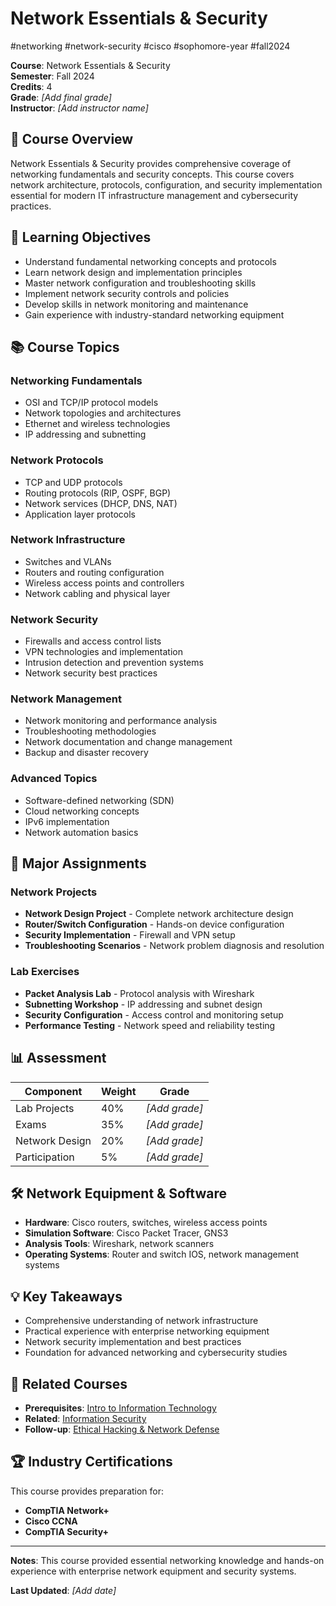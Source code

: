 # Network Essentials & Security

#networking #network-security #cisco #sophomore-year #fall2024

**Course**: Network Essentials & Security  
**Semester**: Fall 2024  
**Credits**: 4  
**Grade**: _[Add final grade]_  
**Instructor**: _[Add instructor name]_

## 📖 Course Overview

Network Essentials & Security provides comprehensive coverage of networking fundamentals and security concepts. This course covers network architecture, protocols, configuration, and security implementation essential for modern IT infrastructure management and cybersecurity practices.

## 🎯 Learning Objectives

- Understand fundamental networking concepts and protocols
- Learn network design and implementation principles
- Master network configuration and troubleshooting skills
- Implement network security controls and policies
- Develop skills in network monitoring and maintenance
- Gain experience with industry-standard networking equipment

## 📚 Course Topics

### Networking Fundamentals
- OSI and TCP/IP protocol models
- Network topologies and architectures
- Ethernet and wireless technologies
- IP addressing and subnetting

### Network Protocols
- TCP and UDP protocols
- Routing protocols (RIP, OSPF, BGP)
- Network services (DHCP, DNS, NAT)
- Application layer protocols

### Network Infrastructure
- Switches and VLANs
- Routers and routing configuration
- Wireless access points and controllers
- Network cabling and physical layer

### Network Security
- Firewalls and access control lists
- VPN technologies and implementation
- Intrusion detection and prevention systems
- Network security best practices

### Network Management
- Network monitoring and performance analysis
- Troubleshooting methodologies
- Network documentation and change management
- Backup and disaster recovery

### Advanced Topics
- Software-defined networking (SDN)
- Cloud networking concepts
- IPv6 implementation
- Network automation basics

## 📝 Major Assignments

### Network Projects
- **Network Design Project** - Complete network architecture design
- **Router/Switch Configuration** - Hands-on device configuration
- **Security Implementation** - Firewall and VPN setup
- **Troubleshooting Scenarios** - Network problem diagnosis and resolution

### Lab Exercises
- **Packet Analysis Lab** - Protocol analysis with Wireshark
- **Subnetting Workshop** - IP addressing and subnet design
- **Security Configuration** - Access control and monitoring setup
- **Performance Testing** - Network speed and reliability testing

## 📊 Assessment

| Component | Weight | Grade |
|-----------|--------|-------|
| Lab Projects | 40% | _[Add grade]_ |
| Exams | 35% | _[Add grade]_ |
| Network Design | 20% | _[Add grade]_ |
| Participation | 5% | _[Add grade]_ |

## 🛠️ Network Equipment & Software

- **Hardware**: Cisco routers, switches, wireless access points
- **Simulation Software**: Cisco Packet Tracer, GNS3
- **Analysis Tools**: Wireshark, network scanners
- **Operating Systems**: Router and switch IOS, network management systems

## 💡 Key Takeaways

- Comprehensive understanding of network infrastructure
- Practical experience with enterprise networking equipment
- Network security implementation and best practices
- Foundation for advanced networking and cybersecurity studies

## 🔗 Related Courses

- **Prerequisites**: [Intro to Information Technology](../../freshman-year/fall2023/Intro-to-IT.md)
- **Related**: [Information Security](../../freshman-year/spring2024/Information-Security.md)
- **Follow-up**: [Ethical Hacking & Network Defense](../spring2025/Ethical-Hacking.md)

## 🏆 Industry Certifications

This course provides preparation for:
- **CompTIA Network+**
- **Cisco CCNA**
- **CompTIA Security+**

---

**Notes**: This course provided essential networking knowledge and hands-on experience with enterprise network equipment and security systems.

**Last Updated**: _[Add date]_
